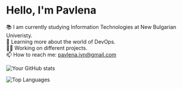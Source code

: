 # Hello, I'm Pavlena 

📚 I am currently studying Information Technologies at New Bulgarian Univeristy.<br>
🌱 Learning more about the world of DevOps.<br>
👨‍💻 Working on different projects.<br>
📫 How to reach me: pavlena.ivn@gmail.com<br>

![Your GitHub stats](https://github-readme-stats.vercel.app/api?username=hypey-pi&show_icons=true&theme=radical)


![Top Languages](https://github-readme-stats.vercel.app/api/top-langs/?username=hypey-pi&layout=compact&theme=radical)
